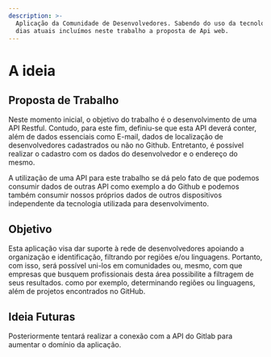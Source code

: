 ```yaml
---
description: >-
  Aplicação da Comunidade de Desenvolvedores. Sabendo do uso da tecnologia nos
  dias atuais incluímos neste trabalho a proposta de Api web.
---
```


# A ideia

## Proposta de Trabalho

Neste momento inicial, o objetivo do trabalho é o desenvolvimento de uma API Restful. Contudo, para este fim, definiu-se que esta API deverá conter, além de dados essenciais como E-mail, dados de localização de desenvolvedores cadastrados ou não no Github. Entretanto, é possível realizar o cadastro com os dados do desenvolvedor e o endereço do mesmo.  

A utilização de uma API para este trabalho se dá pelo fato de que podemos consumir dados de outras API como exemplo a do Github e podemos também consumir nossos próprios dados de outros dispositivos independente da tecnologia utilizada para desenvolvimento.  

## Objetivo 

Esta aplicação visa dar suporte à rede de desenvolvedores apoiando a organização e identificação, filtrando por regiões e/ou linguagens. Portanto, com isso, será possível uni-los em comunidades ou, mesmo, com que empresas que busquem profissionais desta área possibilite a filtragem de seus resultados. como por exemplo, determinando regiões ou linguagens, além de projetos encontrados no GitHub.

## Ideia Futuras

Posteriormente tentará realizar a conexão com a API do Gitlab para aumentar o domínio da aplicação.

